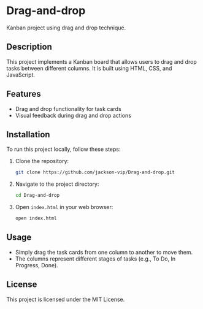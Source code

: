 # Drag-and-drop

Kanban project using drag and drop technique.

## Description

This project implements a Kanban board that allows users to drag and drop tasks between different columns. It is built using HTML, CSS, and JavaScript.

## Features

- Drag and drop functionality for task cards
- Visual feedback during drag and drop actions

## Installation

To run this project locally, follow these steps:

1. Clone the repository:
    ```bash
    git clone https://github.com/jackson-vip/Drag-and-drop.git
    ```
2. Navigate to the project directory:
    ```bash
    cd Drag-and-drop
    ```
3. Open `index.html` in your web browser:
    ```bash
    open index.html
    ```

## Usage

- Simply drag the task cards from one column to another to move them.
- The columns represent different stages of tasks (e.g., To Do, In Progress, Done).

## License

This project is licensed under the MIT License.
